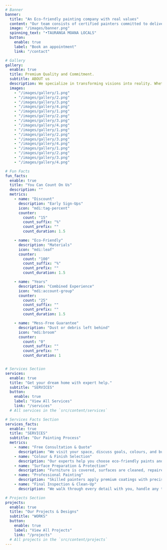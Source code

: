 ```yaml
---
# Banner
banner:
  title: "An Eco-friendly painting company with real values"
  content: "Our team consists of certified painters committed to delivering exceptional results you can trust."
  image: "/images/banner.png"
  spinning_text: "•TAURANGA MOANA LOCALS"
  button:
    enable: true
    label: "Book an appointment"
    link: "/contact"

# Gallery
gallery:
  enable: true
  title: Premium Quality and Commitment.
  subtitle: ABOUT us
  description: We specialize in transforming visions into reality. Whether it’s a single room or an entire property, we tailor every project to meet your style, budget, and expectations.
  images:
    - "/images/gallery/1.png"
    - "/images/gallery/2.png"
    - "/images/gallery/3.png"
    - "/images/gallery/4.png"
    - "/images/gallery/1.png"
    - "/images/gallery/2.png"
    - "/images/gallery/3.png"
    - "/images/gallery/4.png"
    - "/images/gallery/1.png"
    - "/images/gallery/2.png"
    - "/images/gallery/3.png"
    - "/images/gallery/4.png"
    - "/images/gallery/1.png"
    - "/images/gallery/2.png"
    - "/images/gallery/3.png"
    - "/images/gallery/4.png"

# Fun Facts
fun_facts:
  enable: true
  title: "You Can Count On Us"
  description: ""
  metrics:
    - name: "Discount"
      description: "Early Sign-Ups"
      icon: "mdi:tag-percent"
      counter:
        count: "15"
        count_suffix: "%"
        count_prefix: ""
        count_duration: 1.5

    - name: "Eco-Friendly"
      description: "Materials"
      icon: "mdi:leaf"
      counter:
        count: "100"
        count_suffix: "%"
        count_prefix: ""
        count_duration: 1.5

    - name: "Years"
      description: "Combined Experience"
      icon: "mdi:account-group"
      counter:
        count: "25"
        count_suffix: ""
        count_prefix: ""
        count_duration: 1.5

    - name: "Mess-Free Guarantee"
      description: "Dust or debris left behind"
      icon: "mdi:broom"
      counter:
        count: "0"
        count_suffix: ""
        count_prefix: ""
        count_duration: 1


# Services Section
services:
  enable: true
  title: "Get your dream home with expert help."
  subtitle: "SERVICES"
  button:
    enable: true
    label: "View All Services"
    link: "/services"
  # All services in the `src/content/services`

# Services Facts Section
services_facts:
  enable: true
  title: "SERVICES"
  subtitle: "Our Painting Process"
  metrics:
    - name: "Free Consultation & Quote"
      description: "We visit your space, discuss goals, colours, and budget, then provide a detailed, no-obligation estimate."
    - name: "Colour & Finish Selection"
      description: "Our experts help you choose eco-friendly paints and finishes that suit your style, timeline, and budget."
    - name: "Surface Preparation & Protection"
      description: "Furniture is covered, surfaces are cleaned, repaired, sanded, and primed to ensure a flawless finish."
    - name: "Professional Painting"
      description: "Skilled painters apply premium coatings with precision and efficiency, minimising disruption."
    - name: "Final Inspection & Clean-Up"
      description: "We walk through every detail with you, handle any touch-ups, and leave the site spotless—guaranteed."

# Projects Section
projects:
  enable: true
  title: "Our Projects & Designs"
  subtitle: "WORKS"
  button:
    enable: true
    label: "View All Projects"
    link: "/projects"
  # All projects in the `src/content/projects`
---
```

